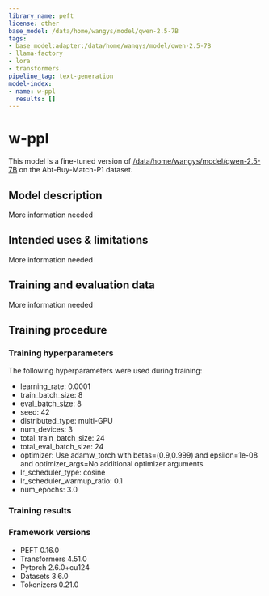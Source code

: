 ```yaml
---
library_name: peft
license: other
base_model: /data/home/wangys/model/qwen-2.5-7B
tags:
- base_model:adapter:/data/home/wangys/model/qwen-2.5-7B
- llama-factory
- lora
- transformers
pipeline_tag: text-generation
model-index:
- name: w-ppl
  results: []
---
```


<!-- This model card has been generated automatically according to the information the Trainer had access to. You
should probably proofread and complete it, then remove this comment. -->

# w-ppl

This model is a fine-tuned version of [/data/home/wangys/model/qwen-2.5-7B](https://huggingface.co//data/home/wangys/model/qwen-2.5-7B) on the Abt-Buy-Match-P1 dataset.

## Model description

More information needed

## Intended uses & limitations

More information needed

## Training and evaluation data

More information needed

## Training procedure

### Training hyperparameters

The following hyperparameters were used during training:
- learning_rate: 0.0001
- train_batch_size: 8
- eval_batch_size: 8
- seed: 42
- distributed_type: multi-GPU
- num_devices: 3
- total_train_batch_size: 24
- total_eval_batch_size: 24
- optimizer: Use adamw_torch with betas=(0.9,0.999) and epsilon=1e-08 and optimizer_args=No additional optimizer arguments
- lr_scheduler_type: cosine
- lr_scheduler_warmup_ratio: 0.1
- num_epochs: 3.0

### Training results



### Framework versions

- PEFT 0.16.0
- Transformers 4.51.0
- Pytorch 2.6.0+cu124
- Datasets 3.6.0
- Tokenizers 0.21.0